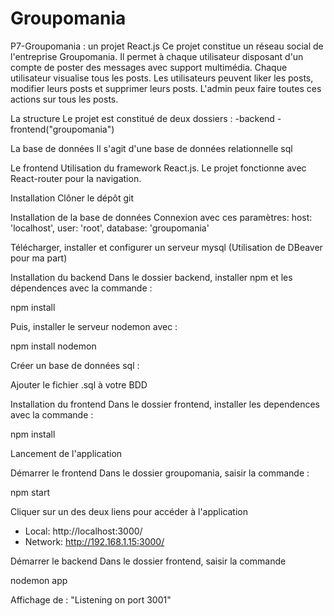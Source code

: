 # Groupomania

P7-Groupomania : un projet React.js
Ce projet constitue un réseau social de l'entreprise Groupomania. Il permet à chaque utilisateur disposant d'un compte de poster des messages avec support multimédia. Chaque utilisateur visualise tous les posts. Les utilisateurs peuvent liker les posts, modifier leurs posts et supprimer leurs posts.
L'admin peux faire toutes ces actions sur tous les posts.

La structure
Le projet est constitué de deux dossiers :
-backend
-frontend("groupomania")

La base de données
Il s'agit d'une base de données relationnelle sql

Le frontend
Utilisation du framework React.js. Le projet fonctionne avec React-router pour la navigation.

Installation
Clôner le dépôt git

Installation de la base de données
Connexion avec ces paramètres:
host: 'localhost',
user: 'root',
database: 'groupomania'


Télécharger, installer et configurer un serveur mysql (Utilisation de DBeaver pour ma part)

Installation du backend
Dans le dossier backend, installer npm et les dépendences avec la commande :

npm install

Puis, installer le serveur nodemon avec :

npm install nodemon

Créer un base de données sql :

Ajouter le fichier .sql à votre BDD

Installation du frontend
Dans le dossier frontend, installer les dependences avec la commande :

npm install

Lancement de l'application

Démarrer le frontend
Dans le dossier groupomania, saisir la commande :

npm start

Cliquer sur un des deux liens pour accéder à l'application

- Local:   http://localhost:3000/ 
- Network: http://192.168.1.15:3000/


Démarrer le backend
Dans le dossier frontend, saisir la commande

nodemon app


Affichage de : "Listening on port 3001"